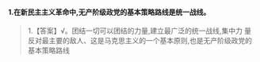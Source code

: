 #### 1.在新民主主义革命中,无产阶级政党的基本策略路线是统一战线。
>   1.【答案】√。团结一切可以团结的力量,建立最广泛的统一战线,集中力
    量反对最主要的敌人、这是马克思主义的一个基本原则,也是无产阶级政党的基本策略路线